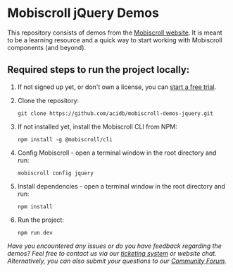 # Mobiscroll jQuery Demos

This repository consists of demos from the [Mobiscroll website](https://demo.mobiscroll.com/).
It is meant to be a learning resource and a quick way to start working with Mobiscroll components (and beyond).

## Required steps to run the project locally:

1. If not signed up yet, or don't own a license, you can [start a free trial](https://mobiscroll.com/starttrial).

2. Clone the repository:

   ```
   git clone https://github.com/acidb/mobiscroll-demos-jquery.git
   ```

3. If not installed yet, install the Mobiscroll CLI from NPM:

   ```
   npm install -g @mobiscroll/cli
   ```

4. Config Mobiscroll - open a terminal window in the root directory and run:

   ```
   mobiscroll config jquery
   ```

5. Install dependencies - open a terminal window in the root directory and run:

   ```
   npm install
   ```

6. Run the project:

   ```
   npm run dev
   ```

_Have you encountered any issues or do you have feedback regarding the demos? Feel free to contact us via our [ticketing system](https://mobiscroll.com/account/supporttickets) or website chat. Alternatively, you can also submit your questions to our [Community Forum](https://forum.mobiscroll.com/)._
